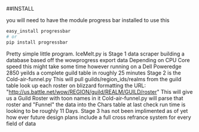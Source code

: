 ##INSTALL

you will need to have the module progress bar installed to use this

```bash
easy_install progressbar
# or
pip install progressbar
```

Pretty simple little program. IceMelt.py is Stage 1 data scraper building a database based off the wowprogress export data
Depending on CPU Core speed this might take some time however running on a Dell Poweredge 2850 yeilds a complete guild table in roughly 25 minutes
Stage 2 is the Cold-air-funnel.py This will pull guilds/region_ids/realms from the guild table look up each roster on blizzard formatting the URL: "http://us.battle.net/wow/REGION/guild/REALM/GUILD/roster"
This will give us a Guild Roster with toon names in it Cold-air-funnel.py will parse that roster and "Funnel" the data into the Chars table at last check run time is looking to be roughly 11 Days.
Stage 3 has not been implimented as of yet how ever future design plans include a full cross refrance system for every field of data
